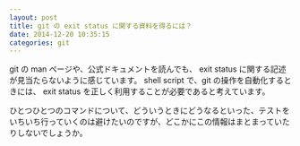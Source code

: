```yaml
---
layout: post
title: git の exit status に関する資料を得るには？
date: 2014-12-20 10:35:15
categories: git
---
```

<!-- {% raw %} -->
<p>git の man ページや、公式ドキュメントを読んでも、 exit status に関する記述が見当たらないように感じています。
shell script で、git の操作を自動化するときには、 exit status を正しく利用することが必要であると考えています。</p>

<p>ひとつひとつのコマンドについて、どういうときにどうなるといった、テストをいちいち行っていくのは避けたいのですが、どこかにこの情報はまとまっていたりしないでしょうか。</p>
<!-- {% endraw %} -->
